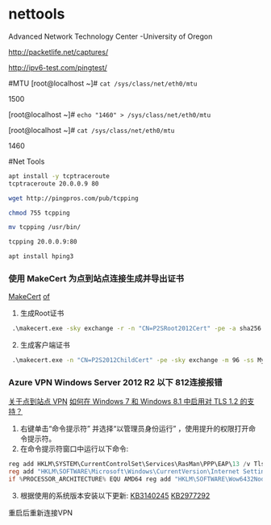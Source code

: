 # nettools
Advanced Network Technology Center -University of Oregon

http://packetlife.net/captures/

http://ipv6-test.com/pingtest/

#MTU
[root@localhost ~]# `cat /sys/class/net/eth0/mtu`

1500

[root@localhost ~]# `echo "1460" > /sys/class/net/eth0/mtu`


[root@localhost ~]# `cat /sys/class/net/eth0/mtu` 

1460


#Net Tools
``` bash
apt install -y tcptraceroute
tcptraceroute 20.0.0.9 80

wget http://pingpros.com/pub/tcpping

chmod 755 tcpping

mv tcpping /usr/bin/

tcpping 20.0.0.9:80

apt install hping3
```

### 使用 MakeCert 为点到站点连接生成并导出证书
[MakeCert](https://docs.microsoft.com/zh-cn/windows/win32/seccrypto/makecert?redirectedfrom=MSDN)
[of](https://docs.azure.cn/zh-cn/vpn-gateway/vpn-gateway-certificates-point-to-site-makecert)
1. 生成Root证书
``` cmd
 .\makecert.exe -sky exchange -r -n "CN=P2SRoot2012Cert" -pe -a sha256 -len 2048 -ss My
```

2. 生成客户端证书
``` cmd
 .\makecert.exe -n "CN=P2S2012ChildCert" -pe -sky exchange -m 96 -ss My -in "P2SRoot2012Cert" -is my -a sha256
```
### Azure VPN Windows Server 2012 R2 以下 812连接报错
[关于点到站点 VPN](https://docs.azure.cn/zh-cn/vpn-gateway/point-to-site-about#tls1)
[如何在 Windows 7 和 Windows 8.1 中启用对 TLS 1.2 的支持？](https://docs.azure.cn/zh-cn/vpn-gateway/point-to-site-about#tls1)

1. 右键单击“命令提示符” 并选择“以管理员身份运行” ，使用提升的权限打开命令提示符。
2. 在命令提示符窗口中运行以下命令:
``` powershell
reg add HKLM\SYSTEM\CurrentControlSet\Services\RasMan\PPP\EAP\13 /v TlsVersion /t REG_DWORD /d 0xfc0
reg add "HKLM\SOFTWARE\Microsoft\Windows\CurrentVersion\Internet Settings\WinHttp" /v DefaultSecureProtocols /t REG_DWORD /d 0xaa0
if %PROCESSOR_ARCHITECTURE% EQU AMD64 reg add "HKLM\SOFTWARE\Wow6432Node\Microsoft\Windows\CurrentVersion\Internet Settings\WinHttp" /v DefaultSecureProtocols /t REG_DWORD /d 0xaa0
```
3. 根据使用的系统版本安装以下更新:
[KB3140245](https://www.catalog.update.microsoft.com/search.aspx?q=kb3140245)
[KB2977292](https://www.catalog.update.microsoft.com/Search.aspx?q=KB2977292)

重启后重新连接VPN

